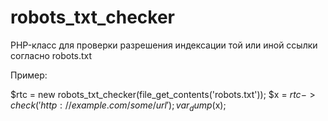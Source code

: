 # robots_txt_checker

PHP-класс для проверки разрешения индексации той или иной ссылки согласно robots.txt

Пример:

  $rtc = new robots_txt_checker(file_get_contents('robots.txt'));
  $x = $rtc->check('http://example.com/some/url');
  var_dump($x);
